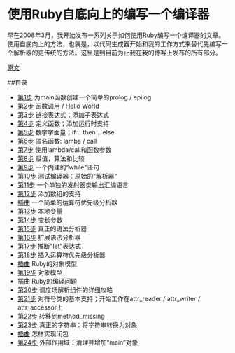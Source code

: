 # 使用Ruby自底向上的编写一个编译器

早在2008年3月，我开始发布一系列关于如何使用Ruby编写一个编译器的文章。使用自底向上的方法，也就是，以代码生成器开始和我的工作方式来替代先编写一个解析器的更传统的方法。这里是到目前为止我在我的博客上发布的所有部分。

[原文](http://hokstad.com/compiler)

##目录
* [第1步](section1/README.md) 为main函数创建一个简单的prolog / epilog
* [第2步](section2/README.md) 函数调用 / Hello World
* [第3步](section3/README.md) 链接表达式；添加子表达式
* [第4步](section4/README.md) 定义函数；添加运行时支持
* [第5步](section5/README.md) 数字字面量；if .. then .. else
* [第6步](section5/README.md) 匿名函数: lamba / call
* [第7步](section7/README.md) 使用lambda/call和函数参数
* [第8步](section8/README.md) 赋值，算法和比较
* [第9步](section9/README.md) 一个内建的"while"语句
* [第10步](section10/README.md) 测试编译器：原始的”解析器“
* [第11步](section11/README.md) 一个单独的发射器类输出汇编语言
* [第12步](section12/README.md) 添加数组的支持
* [插曲](interlude1/README.md) 一个简单的运算符优先级分析器
* [第13步](section13/README.md) 本地变量
* [第14步](section14/README.md) 变长参数
* [第15步](section15/README.md) 真正的语法分析器
* [第16步](section16/README.md) 扩展语法分析器
* [第17步](section17/README.md) 推断"let"表达式
* [第18步](section18/README.md) 插入运算符优先级分析器
* [插曲](interlude2/README.md) Ruby的对象模型
* [第19步](section19/README.md) 对象模型
* [插曲](interlude3/README.md) Ruby的编译问题
* [第20步](section20/README.md) 调度场解析组件的详细攻略
* [第21步](section21/README.md) 对符号类的基本支持；开始工作在attr_reader / attr_writer / attr_accessor上
* [第22步](section22/README.md) 转移到method_missing
* [第23步](section23/README.md) 真正的字符串：将字符串转换为对象
* [插曲](interlude4/README.md) 怎样实现闭包
* [第24步](section24/README.md) 外部作用域：清理并增加“main”对象
